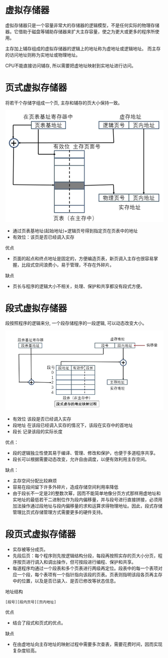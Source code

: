 # 虚拟存储器

虚拟存储器只是一个容量非常大的存储器的逻辑模型，不是任何实际的物理存储器。它借助于磁盘等辅助存储器来扩大主存容量，使之为更大或更多的程序所使用。

主存加上辅存组成的虚拟存储器的逻辑上的地址称为虚地址或逻辑地址。
而主存的访问地址则称为实地址或物理地址。

CPU不能直接访问辅存, 所以需要把虚地址映射到实地址进行访问。

# 页式虚拟存储器

将若干个存储字组成一个页, 主存和辅存的页大小保持一致。

![](img/xucun1.png)

- 通过页表基地址(起始地址)+逻辑页号得到指定页在页表中的地址
- 有效位：该页是否已经调入实存

优点

- 页面的起点和终点地址是固定的，方便编造页表，新页调入主存也很容易掌握，比段式空间浪费小，易于管理，不存在外碎片。

缺点

- 页长与程序的逻辑大小不相关，处理、保护和共享都没有段式方便。

# 段式虚拟存储器

段按照程序的逻辑来分, 一个段存储程序的一段逻辑, 可以动态改变大小。

![](img/xucun2.png)

- 有效位 该段是否已经调入实存
- 段地址 在该段已经调入实存的情况下，该段在实存中的首地址
- 段长 记录该段的实际长度

优点：

- 段的逻辑独立性使其易于编译、管理、修改和保护，也便于多道程序共享。
- 段长可以根据需要动态改变，允许自由调度，以便有效利用主存空间。

缺点：

- 主存空间分配比较麻烦
- 容易在段间留下许多外碎片，造成存储空间利用率降低
- 由于段长不一定是2的整数次幂，因而不能简单地像分页方式那样用虚地址和实地址的最低若干二进制位作为段内偏移量，并与段号进行直接拼接，必须用加法操作通过段地址与段内偏移量的求和运算求得物理地址。因此，段式存储管理比页式存储管理方式需要更多的硬件支持。

# 段页式虚拟存储器

- 实存被等分成页。
- 先段后页：每个程序则先按逻辑结构分段，每段再按照实存的页大小分页，程序按页进行调入和调出操作，但可按段进行编程、保护和共享。
- 每道程序均通过一个段表和多个页表进行两级再定位。段表中的每一个表项对应一个段，每个表项有一个指针指向该段的页表。页表则指明该段各页再主存中的位置，以及是否已装入、是否已修改等状态信息。

地址结构
```
[段号][段内页号][页内地址]
```

优点

- 结合了段式和页式的优点。

缺点

- 在由虚地址向主存地址的映射过程中需要多次查表，需要花费时间，因而实现复杂度较高。

